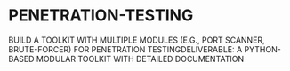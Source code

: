 # PENETRATION-TESTING
BUILD A TOOLKIT WITH MULTIPLE MODULES (E.G., PORT SCANNER, BRUTE-FORCER) FOR PENETRATION  TESTINGDELIVERABLE: A PYTHON-BASED MODULAR TOOLKIT WITH DETAILED   DOCUMENTATION
